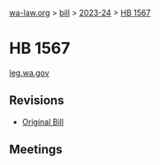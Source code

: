[wa-law.org](/) > [bill](/bill/) > [2023-24](/bill/2023-24/) > [HB 1567](/bill/2023-24/hb/1567/)

# HB 1567
[leg.wa.gov](https://app.leg.wa.gov/billsummary?BillNumber=1567&Year=2023&Initiative=false)

## Revisions
* [Original Bill](1/)

## Meetings